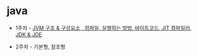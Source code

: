 # java

- 1주차 - [JVM 구조 & 구성요소 , 컴파일, 실행하는 방법, 바이트코드, JIT 컴파일러, JDK & JDE](./JAVA%20basic/2021-01-09-JVM.md)

- 2주차 - 기본형, 참조형 
